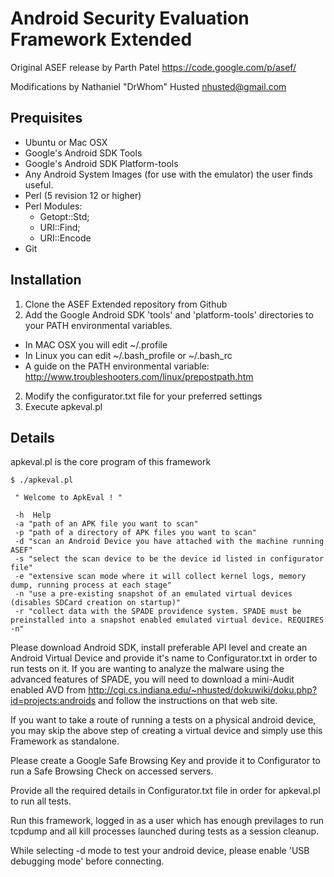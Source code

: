 # Android Security Evaluation Framework Extended #

Original ASEF release by Parth Patel <https://code.google.com/p/asef/>

Modifications by Nathaniel "DrWhom" Husted <nhusted@gmail.com>

## Prequisites ##
* Ubuntu or Mac OSX
* Google's Android SDK Tools
* Google's Android SDK Platform-tools
* Any Android System Images (for use with the emulator) the user finds useful.
* Perl (5 revision 12 or higher)
* Perl Modules: 
  * Getopt::Std;
  * URI::Find;
  * URI::Encode
* Git

## Installation ##

1. Clone the ASEF Extended repository from Github
2. Add the Google Android SDK 'tools' and 'platform-tools' directories to your PATH environmental variables.
  * In MAC OSX you will edit ~/.profile
  * In Linux you can edit ~/.bash\_profile or ~/.bash\_rc
  * A guide on the PATH environmental variable: http://www.troubleshooters.com/linux/prepostpath.htm
2. Modify the configurator.txt file for your preferred settings
3. Execute apkeval.pl

## Details ##

apkeval.pl is the core program of this framework

    $ ./apkeval.pl

     " Welcome to ApkEval ! "

     -h  Help
     -a "path of an APK file you want to scan"
     -p "path of a directory of APK files you want to scan"
     -d "scan an Android Device you have attached with the machine running ASEF"
     -s "select the scan device to be the device id listed in configurator file"
     -e "extensive scan mode where it will collect kernel logs, memory dump, running process at each stage"
     -n "use a pre-existing snapshot of an emulated virtual devices (disables SDCard creation on startup)"
     -r "collect data with the SPADE providence system. SPADE must be preinstalled into a snapshot enabled emulated virtual device. REQUIRES -n"

Please download Android SDK, install preferable API level and create an Android Virtual Device and provide it's name to Configurator.txt in order to run tests on it. If you are wanting to analyze the malware using the advanced features of SPADE, you will need to download a mini-Audit enabled AVD from http://cgi.cs.indiana.edu/~nhusted/dokuwiki/doku.php?id=projects:androids and follow the instructions on that web site.

If you want to take a route of running a tests on a physical android device, you may skip the above step of creating a virtual device and simply use this Framework as standalone.

Please create a Google Safe Browsing Key and provide it to Configurator to run a Safe Browsing Check on accessed servers.

Provide all the required details in Configurator.txt file in order for apkeval.pl to run all tests.

Run this framework, logged in as a user which has enough previlages to run tcpdump and all kill processes launched during tests as a session cleanup.

While selecting -d mode to test your android device, please enable 'USB debugging mode' before connecting.
